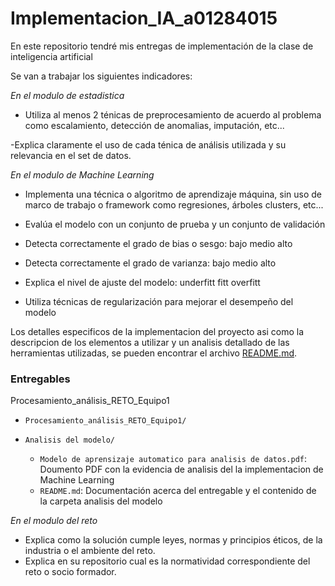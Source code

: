 # Implementacion_IA_a01284015
En este repositorio tendré mis entregas de implementación de la clase de inteligencia artificial

Se van a trabajar los siguientes indicadores:

*En el modulo de estadistica*

- Utiliza al menos 2 ténicas de preprocesamiento de acuerdo al problema como escalamiento, detección de anomalias, imputación, 
etc...

-Explica claramente el uso de cada ténica de análisis utilizada y su relevancia en el set de datos.

*En el modulo de Machine Learning*

- Implementa una técnica o algoritmo de aprendizaje máquina, sin uso de marco de trabajo o framework como regresiones, árboles clusters, etc... 

- Evalúa el modelo con un conjunto de prueba y un conjunto de validación
- Detecta correctamente el grado de bias o sesgo: bajo medio alto
- Detecta correctamente el grado de varianza: bajo medio alto
- Explica el nivel de ajuste del modelo: underfitt fitt overfitt
- Utiliza técnicas de regularización para mejorar el desempeño del modelo


Los detalles especificos de la implementacion del proyecto asi como la descripcion de los elementos a utilizar y un analisis detallado de las herramientas utilizadas, se pueden encontrar el archivo [README.md](machine_learning/README.md).

### Entregables
Procesamiento_análisis_RETO_Equipo1
- `Procesamiento_análisis_RETO_Equipo1/`

- `Analisis del modelo/`
  - `Modelo de aprensizaje automatico para analisis de datos.pdf`: Doumento PDF con la evidencia de analisis del la implementacion de Machine Learning
  - `README.md`: Documentación acerca del entregable y el contenido de la carpeta analisis del modelo



*En el modulo del reto*
- Explica como la solución cumple leyes, normas y principios éticos, de la industria o el ambiente del reto.
- Explica en su repositorio cual es la normatividad correspondiente del reto o socio formador.

